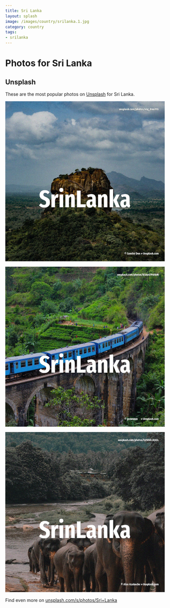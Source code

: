 ```yaml
---
title: Sri Lanka
layout: splash
image: /images/country/srilanka.1.jpg
category: country
tags:
- srilanka
---
```

# Photos for Sri Lanka

## Unsplash

These are the most popular photos on [Unsplash](https://unsplash.com) for Sri Lanka.

![Sri Lanka](/images/country/srilanka.1.jpg)

![Sri Lanka](/images/country/srilanka.2.jpg)

![Sri Lanka](/images/country/srilanka.3.jpg)

Find even more on [unsplash.com/s/photos/Sri+Lanka](https://unsplash.com/s/photos/Sri+Lanka)